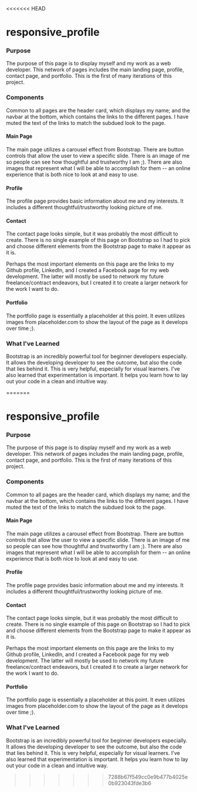 <<<<<<< HEAD
# responsive_profile

### Purpose

The purpose of this page is to display myself and my work as a web developer. This network of pages includes the main landing page, profile, contact page, and portfolio. This is the first of many iterations of this project.

### Components

Common to all pages are the header card, which displays my name; and the navbar at the bottom, which contains the links to the different pages. I have muted the text of the links to match the subdued look to the page.

#### Main Page

The main page utilizes a carousel effect from Bootstrap. There are button controls that allow the user to view a specific slide. There is an image of me so people can see how thoughtful and trustworthy I am ;). There are also images that represent what I will be able to accomplish for them -- an online experience that is both nice to look at and easy to use.

#### Profile

The profile page provides basic information about me and my interests. It includes a different thoughtful/trustworthy looking picture of me.

#### Contact 

The contact page looks simple, but it was probably the most difficult to create. There is no single example of this page on Bootstrap so I had to pick and choose different elements from the Bootstrap page to make it appear as it is.

Perhaps the most important elements on this page are the links to my Github profile, LinkedIn, and I created a Facebook page for my web development. The latter will mostly be used to network my future freelance/contract endeavors, but I created it to create a larger network for the work I want to do.

#### Portfolio

The portfolio page is essentially a placeholder at this point. It even utilizes images from placeholder.com to show the layout of the page as it develops over time ;). 

### What I've Learned

Bootstrap is an incredibly powerful tool for beginner developers especially. It allows the developing developer to see the outcome, but also the code that lies behind it. This is very helpful, especially for visual learners. I've also learned that experimentation is important. It helps you learn how to lay out your code in a clean and intuitive way.

=======
# responsive_profile

### Purpose

The purpose of this page is to display myself and my work as a web developer. This network of pages includes the main landing page, profile, contact page, and portfolio. This is the first of many iterations of this project.

### Components

Common to all pages are the header card, which displays my name; and the navbar at the bottom, which contains the links to the different pages. I have muted the text of the links to match the subdued look to the page.

#### Main Page

The main page utilizes a carousel effect from Bootstrap. There are button controls that allow the user to view a specific slide. There is an image of me so people can see how thoughtful and trustworthy I am ;). There are also images that represent what I will be able to accomplish for them -- an online experience that is both nice to look at and easy to use.

#### Profile

The profile page provides basic information about me and my interests. It includes a different thoughtful/trustworthy looking picture of me.

#### Contact 

The contact page looks simple, but it was probably the most difficult to create. There is no single example of this page on Bootstrap so I had to pick and choose different elements from the Bootstrap page to make it appear as it is.

Perhaps the most important elements on this page are the links to my Github profile, LinkedIn, and I created a Facebook page for my web development. The latter will mostly be used to network my future freelance/contract endeavors, but I created it to create a larger network for the work I want to do.

#### Portfolio

The portfolio page is essentially a placeholder at this point. It even utilizes images from placeholder.com to show the layout of the page as it develops over time ;). 

### What I've Learned

Bootstrap is an incredibly powerful tool for beginner developers especially. It allows the developing developer to see the outcome, but also the code that lies behind it. This is very helpful, especially for visual learners. I've also learned that experimentation is important. It helps you learn how to lay out your code in a clean and intuitive way.

>>>>>>> 7288b67f549cc0e9b477b4025e0b923043fde3b6
